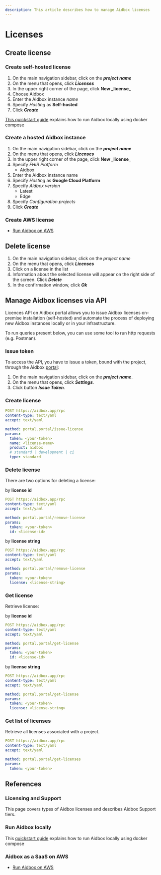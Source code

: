 ```yaml
---
description: This article describes how to manage Aidbox licenses
---
```


# Licenses

## Create license

### Create self-hosted license

1. On the main navigation sidebar, click on the _**project name**_
2. On the menu that opens, click _**Licenses**_
3. In the upper right corner of the page, click **New \_license**\_
4. Choose Aidbox
5. Enter the Aidbox instance _name_
6. Specify _Hosting_ as **Self-hosted**
7. Click _**Create**_

[This quickstart guide](../../getting-started/run-aidbox-locally.md) explains how to run Aidbox locally using docker compose

### Create a hosted Aidbox instance

1. On the main navigation sidebar, click on the _**project name**_
2. On the menu that opens, click _**Licenses**_
3. In the upper right corner of the page, click **New \_license**\_
4. Specify _FHIR Platform_
   * Aidbox
5. Enter the Aidbox instance name
6. Specify _Hosting_ as **Google Cloud Platform**
7. Specify _Aidbox version_
   * Latest
   * Edge
8. Specify _Сonfiguration projects_
9. Click _**Create**_

### Create AWS license

* [Run Aidbox on AWS](../../getting-started/run-aidbox-on-aws.md)

## Delete license

1. On the main navigation sidebar, click on the _project name_
2. On the menu that opens, click _**Licenses**_
3. Click on a license in the list
4. Information about the selected license will appear on the right side of the screen. Click _**Delete**_
5. In the confirmation window, click _**Ok**_

## Manage Aidbox licenses via API

Licences API on Aidbox portal allows you to issue Aidbox licenses on-premise installation (self-hosted) and automate the process of deploying new Aidbox instances locally or in your infrastructure.

To run queries present below, you can use some tool to run http requests (e.g. Postman).

### Issue token

To access the API, you have to issue a token, bound with the project, through the Aidbox [portal](https://aidbox.app/):

1. On the main navigation sidebar, click on the _**project name**_.
2. On the menu that opens, click _**Settings**_.
3. Click button _**Issue Token**._

### Create license

```yaml
POST https://aidbox.app/rpc
content-type: text/yaml
accept: text/yaml

method: portal.portal/issue-license
params: 
  token: <your-token>
  name: <license-name>
  product: aidbox 
  # standard | development | ci
  type: standard
```

### Delete license

There are two options for deleting a license:

by **license id**

```yaml
POST https://aidbox.app/rpc
content-type: text/yaml
accept: text/yaml

method: portal.portal/remove-license
params: 
  token: <your-token>
  id: <license-id>
```

by **license string**

```yaml
POST https://aidbox.app/rpc
content-type: text/yaml
accept: text/yaml

method: portal.portal/remove-license
params: 
  token: <your-token>
  license: <license-string>
```

### Get license

Retrieve license:

by **license id**

```yaml
POST https://aidbox.app/rpc
content-type: text/yaml
accept: text/yaml

method: portal.portal/get-license
params: 
  token: <your-token>
  id: <license-id>
```

by **license string**

```yaml
POST https://aidbox.app/rpc
content-type: text/yaml
accept: text/yaml

method: portal.portal/get-license
params: 
  token: <your-token>
  license: <license-string>
```

### Get list of licenses

Retrieve all licenses associated with a project.

```yaml
POST https://aidbox.app/rpc
content-type: text/yaml
accept: text/yaml

method: portal.portal/get-licenses
params: 
  token: <your-token>
```

## References

### Licensing and Support

This page covers types of Aidbox licenses and describes Aidbox Support tiers.


### Run Aidbox locally

This [quickstart guide](../../getting-started/run-aidbox-locally.md) explains how to run Aidbox locally using docker compose


### Aidbox as a SaaS on AWS

* [Run Aidbox on AWS](../../getting-started/run-aidbox-on-aws.md)
